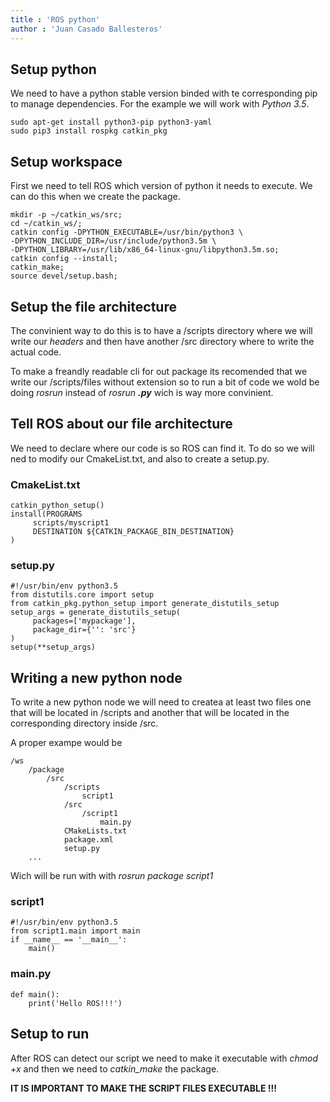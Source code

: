 ```yaml
---
title : 'ROS python'
author : 'Juan Casado Ballesteros'
---
```


## Setup python

We need to have a python stable version binded with te corresponding pip to manage dependencies.
For the example we will work with *Python 3.5*.

```(bash)
sudo apt-get install python3-pip python3-yaml
sudo pip3 install rospkg catkin_pkg
```

## Setup workspace

First we need to tell ROS which version of python it needs to execute.
We can do this when we create the package.

```(bash)
mkdir -p ~/catkin_ws/src;
cd ~/catkin_ws/;
catkin config -DPYTHON_EXECUTABLE=/usr/bin/python3 \
-DPYTHON_INCLUDE_DIR=/usr/include/python3.5m \
-DPYTHON_LIBRARY=/usr/lib/x86_64-linux-gnu/libpython3.5m.so;
catkin config --install;
catkin_make;
source devel/setup.bash;
```

## Setup the file architecture

The convinient way to do this is to have a /scripts directory where we will write our *headers* and then have another /src directory where to write the actual code.

To make a freandly readable cli for out package its recomended that we write our /scripts/files without extension so to run a bit of code we wold be doing *rosrun <workspace> <package> <file>* instead of *rosrun <workspace> <package> <file>**.py*** wich is way more convinient.

## Tell ROS about our file architecture

We need to declare where our code is so ROS can find it.
To do so we will ned to modify our CmakeList.txt, and also to create a setup.py.

### CmakeList.txt

```(cmake)
catkin_python_setup()
install(PROGRAMS
     scripts/myscript1
     DESTINATION ${CATKIN_PACKAGE_BIN_DESTINATION}
)
```

### setup.py

```(python)
#!/usr/bin/env python3.5
from distutils.core import setup
from catkin_pkg.python_setup import generate_distutils_setup
setup_args = generate_distutils_setup(
     packages=['mypackage'],
     package_dir={'': 'src'}
)
setup(**setup_args)
```

## Writing a new python node

To write a new python node we will need to createa at least two files one that will be located in /scripts and another that will be located in the corresponding directory inside /src.

A proper exampe would be

```(txt)
/ws
    /package
        /src
            /scripts
                script1
            /src
                /script1
                    main.py
            CMakeLists.txt
            package.xml
            setup.py
    ...
```

Wich will be run with with *rosrun package script1*

### script1

```(python)
#!/usr/bin/env python3.5
from script1.main import main
if __name__ == '__main__':
    main()
```

### main.py
```(python)
def main():
    print('Hello ROS!!!')
```

## Setup to run

After ROS can detect our script we need to make it executable with *chmod +x* and then we need to *catkin_make* the package.

**IT IS IMPORTANT TO MAKE THE SCRIPT FILES EXECUTABLE !!!**
